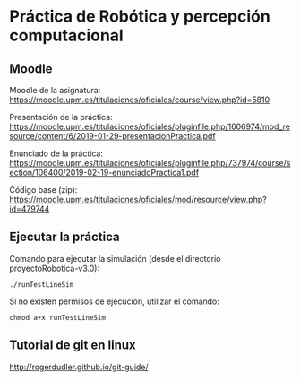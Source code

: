 # Práctica de Robótica y percepción computacional

## Moodle
Moodle de la asignatura: https://moodle.upm.es/titulaciones/oficiales/course/view.php?id=5810

Presentación de la práctica: https://moodle.upm.es/titulaciones/oficiales/pluginfile.php/1606974/mod_resource/content/6/2019-01-29-presentacionPractica.pdf

Enunciado de la práctica: https://moodle.upm.es/titulaciones/oficiales/pluginfile.php/737974/course/section/106400/2019-02-19-enunciadoPractica1.pdf

Código base (zip): https://moodle.upm.es/titulaciones/oficiales/mod/resource/view.php?id=479744

## Ejecutar la práctica
Comando para ejecutar la simulación (desde el directorio proyectoRobotica-v3.0):
```
./runTestLineSim
```
Si no existen permisos de ejecución, utilizar el comando:
```
chmod a+x runTestLineSim
```
## Tutorial de git en linux
http://rogerdudler.github.io/git-guide/
